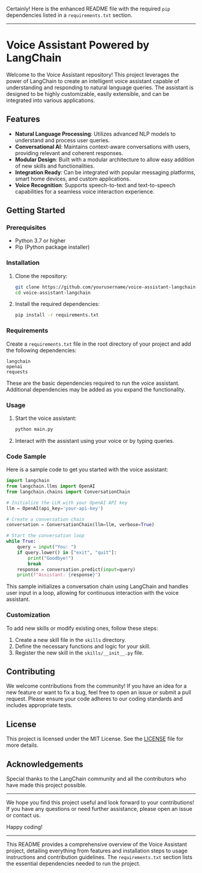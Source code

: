 Certainly! Here is the enhanced README file with the required `pip` dependencies listed in a `requirements.txt` section.

---

# Voice Assistant Powered by LangChain

Welcome to the Voice Assistant repository! This project leverages the power of LangChain to create an intelligent voice assistant capable of understanding and responding to natural language queries. The assistant is designed to be highly customizable, easily extensible, and can be integrated into various applications.

## Features

- **Natural Language Processing**: Utilizes advanced NLP models to understand and process user queries.
- **Conversational AI**: Maintains context-aware conversations with users, providing relevant and coherent responses.
- **Modular Design**: Built with a modular architecture to allow easy addition of new skills and functionalities.
- **Integration Ready**: Can be integrated with popular messaging platforms, smart home devices, and custom applications.
- **Voice Recognition**: Supports speech-to-text and text-to-speech capabilities for a seamless voice interaction experience.

## Getting Started

### Prerequisites

- Python 3.7 or higher
- Pip (Python package installer)

### Installation

1. Clone the repository:

   ```sh
   git clone https://github.com/yourusername/voice-assistant-langchain.git
   cd voice-assistant-langchain
   ```

2. Install the required dependencies:

   ```sh
   pip install -r requirements.txt
   ```

### Requirements

Create a `requirements.txt` file in the root directory of your project and add the following dependencies:

```
langchain
openai
requests
```

These are the basic dependencies required to run the voice assistant. Additional dependencies may be added as you expand the functionality.

### Usage

1. Start the voice assistant:

   ```sh
   python main.py
   ```

2. Interact with the assistant using your voice or by typing queries.

### Code Sample

Here is a sample code to get you started with the voice assistant:

```python
import langchain
from langchain.llms import OpenAI
from langchain.chains import ConversationChain

# Initialize the LLM with your OpenAI API key
llm = OpenAI(api_key='your-api-key')

# Create a conversation chain
conversation = ConversationChain(llm=llm, verbose=True)

# Start the conversation loop
while True:
    query = input("You: ")
    if query.lower() in ["exit", "quit"]:
        print("Goodbye!")
        break
    response = conversation.predict(input=query)
    print(f"Assistant: {response}")
```

This sample initializes a conversation chain using LangChain and handles user input in a loop, allowing for continuous interaction with the voice assistant.

### Customization

To add new skills or modify existing ones, follow these steps:

1. Create a new skill file in the `skills` directory.
2. Define the necessary functions and logic for your skill.
3. Register the new skill in the `skills/__init__.py` file.

## Contributing

We welcome contributions from the community! If you have an idea for a new feature or want to fix a bug, feel free to open an issue or submit a pull request. Please ensure your code adheres to our coding standards and includes appropriate tests.

## License

This project is licensed under the MIT License. See the [LICENSE](LICENSE) file for more details.

## Acknowledgements

Special thanks to the LangChain community and all the contributors who have made this project possible.

---

We hope you find this project useful and look forward to your contributions! If you have any questions or need further assistance, please open an issue or contact us.

Happy coding!

---

This README provides a comprehensive overview of the Voice Assistant project, detailing everything from features and installation steps to usage instructions and contribution guidelines. The `requirements.txt` section lists the essential dependencies needed to run the project.
